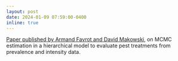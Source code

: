 ```yaml
---
layout: post
date: 2024-01-09 07:59:00-0400
inline: true
---
```


[Paper published by Armand Favrot and David Makowski](https://computo.sfds.asso.fr/published-202312-favrot-hierarchical/), on MCMC estimation in a hierarchical model to evaluate pest treatments from prevalence and intensity data.
